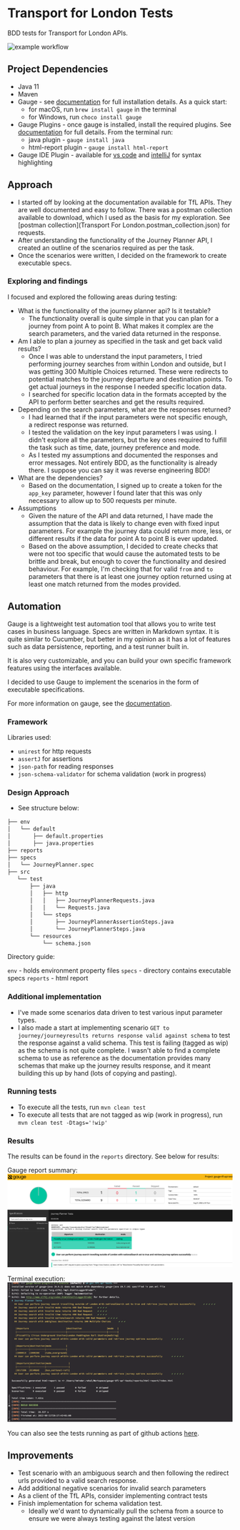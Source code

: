 # Transport for London Tests

BDD tests for Transport for London APIs.

![example workflow](https://github.com/imindersingh/gauge-tfl-api-tests/actions/workflows/main.yml/badge.svg)

## Project Dependencies
- Java 11
- Maven
- Gauge - see [documentation](https://docs.gauge.org/getting_started/installing-gauge.html) for full installation 
  details. As a quick start:
  - for macOS, run `brew install gauge` in the terminal
  - for Windows, run `choco install gauge`
- Gauge Plugins - once gauge is installed, install the required plugins. See [documentation](https://docs.gauge.org/plugin.html) for full details. From 
  the terminal run:
  - java plugin - `gauge install java`
  - html-report plugin - `gauge install html-report`
- Gauge IDE Plugin - available for [vs code](https://marketplace.visualstudio.com/items?itemName=getgauge.gauge) and 
  [intelliJ](https://plugins.jetbrains.com/plugin/7535-gauge) for syntax highlighting

## Approach
- I started off by looking at the documentation available for TfL APIs. They are well documented and easy to 
  follow. There was a postman collection available to download, which I used as the basis for my exploration. See 
  [postman collection](Transport For London.postman_collection.json) for requests.
- After understanding the functionality of the Journey Planner API, I created an outline of the scenarios required as 
  per the task.
- Once the scenarios were written, I decided on the framework to create executable specs.

### Exploring and findings
I focused and explored the following areas during testing:
  
- What is the functionality of the journey planner api? Is it testable?
  - The functionality overall is quite simple in that you can plan for a journey from point A to point B. What makes 
    it complex are the search parameters, and the varied data returned in the response.
- Am I able to plan a journey as specified in the task and get back valid results?
  - Once I was able to understand the input parameters, I tried performing journey searches from within London and 
    outside, but I was getting 300 Multiple Choices returned. These were redirects to potential matches to the 
    journey departure and destination points. To get actual journeys in the response I needed specific location data.
  - I searched for specific location data in the formats accepted by the API to perform better searches and 
    get the results required.
- Depending on the search parameters, what are the responses returned?
  - I had learned that if the input parameters were not specific enough, a redirect response was returned.
  - I tested the validation on the key input parameters I was using. I didn't explore all the parameters, but the 
    key ones required to fulfill the task such as time, date, journey preference and mode. 
  - As I tested my assumptions and documented the responses and error messages. Not entirely BDD, as the 
    functionality is already there. I suppose you can say it was reverse engineering BDD!
- What are the dependencies?
  - Based on the documentation, I signed up to create a token for the `app_key` parameter, however I found later 
    that this was only necessary to allow up to 500 requests per minute.
- Assumptions
  - Given the nature of the API and data returned, I have made the assumption that the data is likely to change even 
    with fixed input parameters. For example the journey data could return more, less, or different results if the 
    data for point A to point B is ever updated.
  - Based on the above assumption, I decided to create checks that were not too specific that would cause the 
    automated tests to be brittle and break, but enough to cover the functionality and desired behaviour. For 
    example, I'm checking that for valid `from` and `to` parameters that there is at least one journey option 
    returned using at least one match returned from the modes provided.

## Automation
Gauge is a lightweight test automation tool that allows you to write test cases in business language. Specs are 
written in Markdown syntax. It is quite similar to Cucumber, but better in my opinion as it has a lot of features such as data persistence, reporting, and a test runner built in. 

It is also very customizable, and you can build your own specific framework features using the interfaces 
available.

I decided to use Gauge to implement the scenarios in the form of executable specifications.

For more information on gauge, see the [documentation](https://docs.gauge.org/index.html).

### Framework
Libraries used:

- `unirest` for http requests
- `assertJ` for assertions
- `json-path` for reading responses
- `json-schema-validator` for schema validation (work in progress)

### Design Approach
- See structure below:

```
├── env
│   └── default
│       ├── default.properties
│       ├── java.properties
├── reports
├── specs
│   └── JourneyPlanner.spec
├── src
   └── test
       ├── java
       │   ├── http
       │   │   ├── JourneyPlannerRequests.java
       │   │   └── Requests.java
       │   └── steps
       │       ├── JourneyPlannerAssertionSteps.java
       │       └── JourneyPlannerSteps.java
       └── resources
           └── schema.json
```

Directory guide:

`env` - holds environment property files
`specs` - directory contains executable specs
`reports` - html report

### Additional implementation
- I've made some scenarios data driven to test various input parameter types.
- I also made a start at implementing scenario `GET to journey/journeyresults returns response valid against schema` 
  to test the response against a valid schema. This test is failing (tagged as wip) as the schema is not quite 
  complete. I wasn't able to find a complete schema to use as reference as the documentation provides many schemas that make 
  up the journey results response, and it meant building this up by hand (lots of copying and pasting).

### Running tests
- To execute all the tests, run `mvn clean test`
- To execute all tests that are not tagged as wip (work in progress), run `mvn clean test -Dtags='!wip'`

### Results
The results can be found in the `reports` directory. See below for results:

Gauge report summary:
![gauge-results](images/execution-results.png)

Terminal execution:
![gauge-results-terminal](images/execution-results-terminal.png)

You can also see the tests running as part of github actions [here](https://github.com/imindersingh/gauge-tfl-api-tests/actions/workflows/main.yml).

## Improvements
- Test scenario with an ambiguous search and then following the redirect urls provided to a valid search 
  response.
- Add additional negative scenarios for invalid search parameters
- As a client of the TfL APIs, consider implementing contract tests  
- Finish implementation for schema validation test.
  - Ideally we'd want to dynamically pull the schema from a source to ensure we were always testing against the 
    latest version
